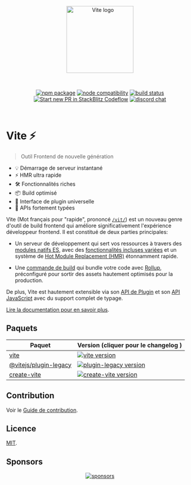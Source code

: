 <p align="center">
  <a href="https://vite.dev" target="_blank" rel="noopener noreferrer">
    <img width="180" src="https://vite.dev/logo.svg" alt="Vite logo">
  </a>
</p>
<br/>
<p align="center">
  <a href="https://npmjs.com/package/vite"><img src="https://img.shields.io/npm/v/vite.svg" alt="npm package"></a>
  <a href="https://nodejs.org/en/about/previous-releases"><img src="https://img.shields.io/node/v/vite.svg" alt="node compatibility"></a>
  <a href="https://github.com/vitejs/vite/actions/workflows/ci.yml"><img src="https://github.com/vitejs/vite/actions/workflows/ci.yml/badge.svg?branch=main" alt="build status"></a>
  <a href="https://pr.new/vitejs/vite"><img src="https://developer.stackblitz.com/img/start_pr_dark_small.svg" alt="Start new PR in StackBlitz Codeflow"></a>
  <a href="https://chat.vite.dev"><img src="https://img.shields.io/badge/chat-discord-blue?style=flat&logo=discord" alt="discord chat"></a>
</p>
<br/>

# Vite ⚡

> Outil Frontend de nouvelle génération

- 💡 Démarrage de serveur instantané
- ⚡️ HMR ultra rapide
- 🛠️ Fonctionnalités riches
- 📦 Build optimisé
- 🔩 Interface de plugin universelle
- 🔑 APIs fortement typées

Vite (Mot français pour "rapide", prononcé [`/vit/`](https://cdn.jsdelivr.net/gh/vitejs/vite@main/docs/public/vite.mp3)) est un nouveau genre d'outil de build frontend qui améliore significativement l'expérience développeur frontend. Il est constitué de deux parties principales:

- Un serveur de développement qui sert vos ressources à travers des [modules natifs ES](https://developer.mozilla.org/en-US/docs/Web/JavaScript/Guide/Modules), avec des [fonctionnalités incluses variées](https://vite.dev/guide/features.html) et un système de [Hot Module Replacement (HMR)](https://vite.dev/guide/features.html#hot-module-replacement) étonnamment rapide.

- Une [commande de build](https://vite.dev/guide/build.html) qui bundle votre code avec [Rollup](https://rollupjs.org), préconfiguré pour sortir des assets hautement optimisés pour la production.

De plus, Vite est hautement extensible via son [API de Plugin](https://vite.dev/guide/api-plugin.html) et son [API JavaScript](https://vite.dev/guide/api-javascript.html) avec du support complet de typage.

[Lire la documentation pour en savoir plus](https://vite.dev).

## Paquets

| Paquet                                         | Version (cliquer pour le changelog )                                                                                                    |
| ----------------------------------------------- | :-------------------------------------------------------------------------------------------------------------------------------- |
| [vite](packages/vite)                           | [![vite version](https://img.shields.io/npm/v/vite.svg?label=%20)](packages/vite/CHANGELOG.md)                                    |
| [@vitejs/plugin-legacy](packages/plugin-legacy) | [![plugin-legacy version](https://img.shields.io/npm/v/@vitejs/plugin-legacy.svg?label=%20)](packages/plugin-legacy/CHANGELOG.md) |
| [create-vite](packages/create-vite)             | [![create-vite version](https://img.shields.io/npm/v/create-vite.svg?label=%20)](packages/create-vite/CHANGELOG.md)               |

## Contribution

Voir le [Guide de contribution](CONTRIBUTING.md).

## Licence

[MIT](LICENSE).

## Sponsors

<p align="center">
  <a target="_blank" href="https://github.com/sponsors/yyx990803">
    <img alt="sponsors" src="https://sponsors.vuejs.org/vite.svg?v2">
  </a>
</p>